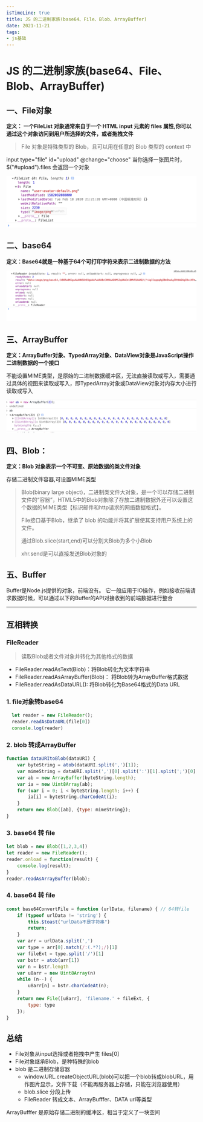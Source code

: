 ```yaml
---
isTimeLine: true
title: JS 的二进制家族(base64、File、Blob、ArrayBuffer)
date: 2021-11-21
tags:
- js基础
---
```

# JS 的二进制家族(base64、File、Blob、ArrayBuffer)

## 一、File对象

**定义： 一个FileList 对象通常来自于一个 HTML input 元素的 files 属性,你可以通过这个对象访问到用户所选择的文件，或者拖拽文件**

> File 对象是特殊类型的 Blob，且可以用在任意的 Blob 类型的 context 中

input type="file" id="upload" @change="choose" 当你选择一张图片时，$("#upload").files 会返回一个对象

![img_6.png](img_6.png)

## 二、base64

**定义：Base64就是一种基于64个可打印字符来表示二进制数据的方法**

![img_5.png](img_5.png)

## 三、ArrayBuffer

**定义：ArrayBuffer对象、TypedArray对象、DataView对象是JavaScript操作二进制数据的一个接口**

不能设置MIME类型，是原始的二进制数据缓冲区，无法直接读取或写入，需要通过具体的视图来读取或写入，即TypedArray对象或DataView对象对内存大小进行读取或写入

![img_4.png](img_4.png)

## 四、Blob：

**定义：Blob 对象表示一个不可变、原始数据的类文件对象**

存储二进制文件容器,可设置MIME类型

> Blob(binary large object)，二进制类文件大对象，是一个可以存储二进制文件的“容器”，HTML5中的Blob对象除了存放二进制数据外还可以设置这个数据的MIME类型【标识邮件和http请求的网络数据格式】。
>
> File接口基于Blob，继承了 blob 的功能并将其扩展使其支持用户系统上的文件。
>
> 通过Blob.slice(start,end)可以分割大Blob为多个小Blob
> 
> xhr.send是可以直接发送Blob对象的

## 五、Buffer

Buffer是Node.js提供的对象，前端没有。 它一般应用于IO操作，例如接收前端请求数据时候，可以通过以下的Buffer的API对接收到的前端数据进行整合

---

## 互相转换

### FileReader

> 读取Blob或者文件对象并转化为其他格式的数据

* FileReader.readAsText(Blob)：将Blob转化为文本字符串
* FileReader.readAsArrayBuffer(Blob)： 将Blob转为ArrayBuffer格式数据
* FileReader.readAsDataURL(): 将Blob转化为Base64格式的Data URL

### 1. file对象转base64

```js
  let reader = new FileReader();
  reader.readAsDataURL(file[0])
  console.log(reader)
```

### 2. blob 转成ArrayBuffer

```js
function dataURItoBlob(dataURI) {
    var byteString = atob(dataURI.split(',')[1]);
    var mimeString = dataURI.split(',')[0].split(':')[1].split(';')[0];
    var ab = new ArrayBuffer(byteString.length);
    var ia = new Uint8Array(ab);
    for (var i = 0; i < byteString.length; i++) {
        ia[i] = byteString.charCodeAt(i);
    }
    return new Blob([ab], {type: mimeString});
}
```

### 3. base64 转 file

```js
let blob = new Blob([1,2,3,4])
let reader = new FileReader();
reader.onload = function(result) {
    console.log(result);
}
reader.readAsArrayBuffer(blob);
```


### 4. base64 转 file

```js
const base64ConvertFile = function (urlData, filename) { // 64转file
    if (typeof urlData != 'string') {
        this.$toast("urlData不是字符串")
        return;
    }
    var arr = urlData.split(',')
    var type = arr[0].match(/:(.*?);/)[1]
    var fileExt = type.split('/')[1]
    var bstr = atob(arr[1])
    var n = bstr.length
    var u8arr = new Uint8Array(n)
    while (n--) {
        u8arr[n] = bstr.charCodeAt(n);
    }
    return new File([u8arr], 'filename.' + fileExt, {
        type: type
    });
}
```

## 总结

* File对象从input选择或者拖拽中产生 files[0]
* File对象继承Blob，是种特殊的blob
* blob 是二进制存储容器
  * window.URL.createObjectURL(blob)可以把一个blob转成blobURL，用作图片显示，文件下载（不能再服务器上存储，只能在浏览器使用）
  * blob.slice 分段上传
  * FileReader 转成文本、ArrayBufffer、DATA url等类型


ArrayBufffer 是原始存储二进制的缓冲区，相当于定义了一块空间














